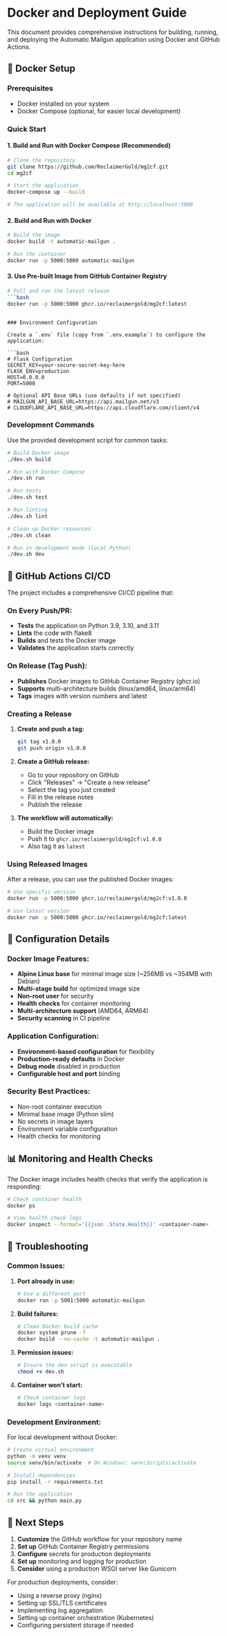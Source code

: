 # Docker and Deployment Guide

This document provides comprehensive instructions for building, running, and deploying the Automatic Mailgun application using Docker and GitHub Actions.

## 🐳 Docker Setup

### Prerequisites
- Docker installed on your system
- Docker Compose (optional, for easier local development)

### Quick Start

#### 1. Build and Run with Docker Compose (Recommended)
```bash
# Clone the repository
git clone https://github.com/ReclaimerGold/mg2cf.git
cd mg2cf

# Start the application
docker-compose up --build

# The application will be available at http://localhost:5000
```

#### 2. Build and Run with Docker
```bash
# Build the image
docker build -t automatic-mailgun .

# Run the container
docker run -p 5000:5000 automatic-mailgun
```

#### 3. Use Pre-built Image from GitHub Container Registry
```bash
# Pull and run the latest release
```bash
docker run -p 5000:5000 ghcr.io/reclaimergold/mg2cf:latest
```
```

### Environment Configuration

Create a `.env` file (copy from `.env.example`) to configure the application:

```bash
# Flask Configuration
SECRET_KEY=your-secure-secret-key-here
FLASK_ENV=production
HOST=0.0.0.0
PORT=5000

# Optional API Base URLs (use defaults if not specified)
# MAILGUN_API_BASE_URL=https://api.mailgun.net/v3
# CLOUDFLARE_API_BASE_URL=https://api.cloudflare.com/client/v4
```

### Development Commands

Use the provided development script for common tasks:

```bash
# Build Docker image
./dev.sh build

# Run with Docker Compose
./dev.sh run

# Run tests
./dev.sh test

# Run linting
./dev.sh lint

# Clean up Docker resources
./dev.sh clean

# Run in development mode (local Python)
./dev.sh dev
```

## 🚀 GitHub Actions CI/CD

The project includes a comprehensive CI/CD pipeline that:

### On Every Push/PR:
- **Tests** the application on Python 3.9, 3.10, and 3.11
- **Lints** the code with flake8
- **Builds** and tests the Docker image
- **Validates** the application starts correctly

### On Release (Tag Push):
- **Publishes** Docker images to GitHub Container Registry (ghcr.io)
- **Supports** multi-architecture builds (linux/amd64, linux/arm64)
- **Tags** images with version numbers and latest

### Creating a Release

1. **Create and push a tag:**
   ```bash
   git tag v1.0.0
   git push origin v1.0.0
   ```

2. **Create a GitHub release:**
   - Go to your repository on GitHub
   - Click "Releases" → "Create a new release"
   - Select the tag you just created
   - Fill in the release notes
   - Publish the release

3. **The workflow will automatically:**
   - Build the Docker image
   - Push it to `ghcr.io/reclaimergold/mg2cf:v1.0.0`
   - Also tag it as `latest`

### Using Released Images

After a release, you can use the published Docker images:

```bash
# Use specific version
docker run -p 5000:5000 ghcr.io/reclaimergold/mg2cf:v1.0.0

# Use latest version
docker run -p 5000:5000 ghcr.io/reclaimergold/mg2cf:latest
```

## 🔧 Configuration Details

### Docker Image Features:
- **Alpine Linux base** for minimal image size (~256MB vs ~354MB with Debian)
- **Multi-stage build** for optimized image size
- **Non-root user** for security
- **Health checks** for container monitoring
- **Multi-architecture support** (AMD64, ARM64)
- **Security scanning** in CI pipeline

### Application Configuration:
- **Environment-based configuration** for flexibility
- **Production-ready defaults** in Docker
- **Debug mode** disabled in production
- **Configurable host and port** binding

### Security Best Practices:
- Non-root container execution
- Minimal base image (Python slim)
- No secrets in image layers
- Environment variable configuration
- Health checks for monitoring

## 📊 Monitoring and Health Checks

The Docker image includes health checks that verify the application is responding:

```bash
# Check container health
docker ps

# View health check logs
docker inspect --format='{{json .State.Health}}' <container-name>
```

## 🐛 Troubleshooting

### Common Issues:

1. **Port already in use:**
   ```bash
   # Use a different port
   docker run -p 5001:5000 automatic-mailgun
   ```

2. **Build failures:**
   ```bash
   # Clean Docker build cache
   docker system prune -f
   docker build --no-cache -t automatic-mailgun .
   ```

3. **Permission issues:**
   ```bash
   # Ensure the dev script is executable
   chmod +x dev.sh
   ```

4. **Container won't start:**
   ```bash
   # Check container logs
   docker logs <container-name>
   ```

### Development Environment:

For local development without Docker:

```bash
# Create virtual environment
python -m venv venv
source venv/bin/activate  # On Windows: venv\Scripts\activate

# Install dependencies
pip install -r requirements.txt

# Run the application
cd src && python main.py
```

## 📝 Next Steps

1. **Customize** the GitHub workflow for your repository name
2. **Set up** GitHub Container Registry permissions
3. **Configure** secrets for production deployments
4. **Set up** monitoring and logging for production
5. **Consider** using a production WSGI server like Gunicorn

For production deployments, consider:
- Using a reverse proxy (nginx)
- Setting up SSL/TLS certificates
- Implementing log aggregation
- Setting up container orchestration (Kubernetes)
- Configuring persistent storage if needed
